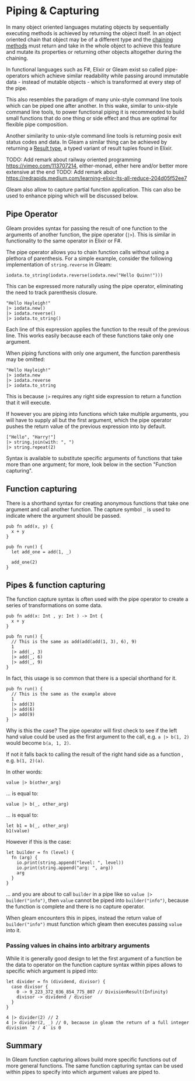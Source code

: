 # Piping & Capturing

In many object oriented languages mutating objects by sequentially executing methods is achieved by returning the object itself. In an object oriented chain that object may be of a different type and the [chaining methods](https://en.wikipedia.org/wiki/Method_chaining) must return and take in the whole object to achieve this feature and mutate its properties or returning other objects altogether during the chaining.

In functional languages such as F#, Elixir or Gleam exist so called pipe-operators which achieve similar readability while passing around immutable data - instead of mutable objects - which is transformed at every step of the pipe.

This also resembles the paradigm of many unix-style command line tools which can be piped one after another. In this wake, similar to unix-style command line tools, to power functional piping it is recommended to build small functions that do one thing or side effect and thus are optimal for flexible pipe composition.

Another similarity to unix-style command line tools is returning posix exit status codes and data. In Gleam a similar thing can be achieved by returning a [Result type](./tour/result.md), a typed variant of result tuples found in Elixir.

TODO: Add remark about railway oriented programming <https://vimeo.com/113707214>, either-monad, either here and/or better more extensive at the end
TODO: Add remark about <https://redrapids.medium.com/learning-elixir-its-all-reduce-204d05f52ee7>

Gleam also allow to capture partial function application. This can also be used to enhance piping which will be discussed below.

## Pipe Operator

Gleam provides syntax for passing the result of one function to the arguments of another function, the pipe operator (`|>`). This is similar in functionality to the same operator in Elixir or F#.

The pipe operator allows you to chain function calls without using a plethora of parenthesis. For a simple example, consider the following implementation of `string.reverse` in Gleam:

```gleam
iodata.to_string(iodata.reverse(iodata.new("Hello Quinn!")))
```

This can be expressed more naturally using the pipe operator, eliminating the need to track parenthesis closure.

```gleam
"Hello Hayleigh!"
|> iodata.new()
|> iodata.reverse()
|> iodata.to_string()
```

Each line of this expression applies the function to the result of the previous line. This works easily because each of these functions take only one argument.

When piping functions with only one argument, the function parenthesis may be omitted:

```gleam
"Hello Hayleigh!"
|> iodata.new
|> iodata.reverse
|> iodata.to_string
```

This is because `|>` requires any right side expression to return a function that it will execute.

If however you are piping into functions which take multiple arguments, you will have to supply all but the first argument, which the pipe operator pushes the return value of the previous expression into by default.

```gleam
["Hello", "Harry!"]
|> string.join(with: ", ")
|> string.repeat(2)
```

Syntax is available to substitute specific arguments of functions that take more than one argument;
for more, look below in the section "Function capturing".

## Function capturing

There is a shorthand syntax for creating anonymous functions that take one
argument and call another function. The capture symbol `_` is used to indicate
where the argument should be passed.

```gleam
pub fn add(x, y) {
  x + y
}

pub fn run() {
  let add_one = add(1, _)

  add_one(2)
}
```

## Pipes & function capturing

The function capture syntax is often used with the pipe operator to create
a series of transformations on some data.

```gleam
pub fn add(x: Int , y: Int ) -> Int {
  x + y
}

pub fn run() {
  // This is the same as add(add(add(1, 3), 6), 9)
  1
  |> add(_, 3)
  |> add(_, 6)
  |> add(_, 9)
}
```

In fact, this usage is so common that there is a special shorthand for it.

```gleam
pub fn run() {
  // This is the same as the example above
  1
  |> add(3)
  |> add(6)
  |> add(9)
}
```

Why is this the case? The pipe operator will first check to see if the left hand value could be used
as the first argument to the call, e.g. `a |> b(1, 2)` would become `b(a, 1, 2)`.

If not it falls back to calling the result of the right hand side as a function
, e.g. `b(1, 2)(a)`.

In other words:

```gleam
value |> b(other_arg)
```

... is equal to:

```gleam
value |> b(_, other_arg)
```

... is equal to:

```gleam
let b1 = b(_, other_arg)
b1(value)
```

However if this is the case:

```gleam
let builder = fn (level) {
  fn (arg) {
    io.print(string.append("level: ", level))
    io.print(string.append("arg: ", arg))
    arg
  }
}
```

... and you are about to call `builder` in a pipe like so `value |> builder("info")`, then `value` cannot be piped into `builder("info")`, because the function is complete and there is no capture operator.

When gleam encounters this in pipes, instead the return value of `builder("info")` must function which gleam then executes passing `value` into it.

### Passing values in chains into arbitrary arguments

While it is generally good design to let the first argument of a function be the data to operator on the function capture syntax within pipes allows to specific which argument is piped into:

```gleam
let divider = fn (dividend, divisor) {
  case divisor {
    0 -> 9_223_372_036_854_775_807 // DivisionResult(Infinity)
    divisor -> dividend / divisor
  }
}

4 |> divider(2) // 2
4 |> divider(2, _) // 0, because in gleam the return of a full integer division `2 / 4` is 0
```

## Summary

In Gleam function capturing allows build more specific functions out of more general functions. The same function capturing syntax can be used within pipes to specify into which argument values are piped to.
